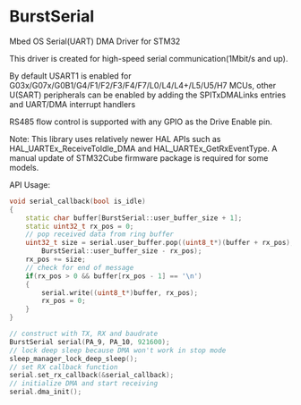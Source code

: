 # BurstSerial
Mbed OS Serial(UART) DMA Driver for STM32

This driver is created for high-speed serial communication(1Mbit/s and up).

By default USART1 is enabled for G03x/G07x/G0B1/G4/F1/F2/F3/F4/F7/L0/L4/L4+/L5/U5/H7 MCUs, other U(SART) peripherals can be enabled by adding the SPITxDMALinks entries and UART/DMA interrupt handlers

RS485 flow control is supported with any GPIO as the Drive Enable pin.

Note: This library uses relatively newer HAL APIs such as HAL_UARTEx_ReceiveToIdle_DMA and HAL_UARTEx_GetRxEventType. 
      A manual update of STM32Cube firmware package is required for some models.

API Usage: 

```C++
void serial_callback(bool is_idle)
{
    static char buffer[BurstSerial::user_buffer_size + 1];
    static uint32_t rx_pos = 0;
    // pop received data from ring buffer
    uint32_t size = serial.user_buffer.pop((uint8_t*)(buffer + rx_pos), 
        BurstSerial::user_buffer_size - rx_pos);
    rx_pos += size;
    // check for end of message
    if(rx_pos > 0 && buffer[rx_pos - 1] == '\n')
    {
        serial.write((uint8_t*)buffer, rx_pos);
        rx_pos = 0;
    }
}

// construct with TX, RX and baudrate
BurstSerial serial(PA_9, PA_10, 921600);
// lock deep sleep because DMA won't work in stop mode
sleep_manager_lock_deep_sleep();
// set RX callback function
serial.set_rx_callback(&serial_callback);
// initialize DMA and start receiving
serial.dma_init();
```
